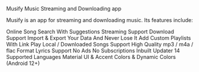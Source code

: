 
Musify
Music Streaming and Downloading app

Musify is an app for streaming and downloading music. Its features include:

Online Song Search With Suggestions
Streaming Support
Download Support
Import & Export Your Data And Never Lose It
Add Custom Playlists With Link
Play Local / Downloaded Songs Support
High Quality mp3 / m4a / flac Format
Lyrics Support
No Ads
No Subscriptions
Inbuilt Updater
14 Supported Languages
Material UI & Accent Colors & Dynamic Colors (Android 12+)

